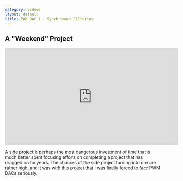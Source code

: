 ```yaml
---
category: videos
layout: default
title: PWM DAC 1 - Synchronous Filtering
---
```


## A "Weekend" Project

<iframe width="560" height="315" src="https://www.youtube.com/embed/_e-lX9BBwvI?si=BBfAeYMHXwn_8KiX" title="YouTube video player" frameborder="0" allow="accelerometer; autoplay; clipboard-write; encrypted-media; gyroscope; picture-in-picture; web-share" referrerpolicy="strict-origin-when-cross-origin" allowfullscreen></iframe>

<span id="dropcap">A</span> side project is perhaps the most dangerous investment of time that is much better spent focusing efforts on completing a project that has dragged on for years. The chances of the side project turning into one are rather high, and it was with this project that I was finally forced to face PWM DACs seriously.